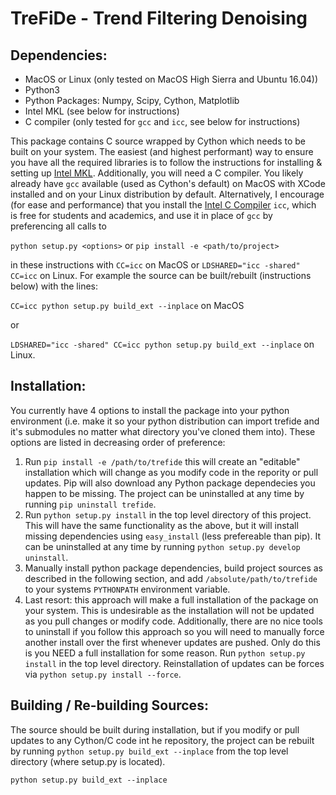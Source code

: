# TreFiDe - Trend Filtering Denoising

## Dependencies:
- MacOS or Linux (only tested on MacOS High Sierra and Ubuntu 16.04))
- Python3
- Python Packages: Numpy, Scipy, Cython, Matplotlib
- Intel MKL (see below for instructions)
- C compiler (only tested for ```gcc``` and ```icc```, see below for instructions)

This package contains C source wrapped by Cython which needs to be built on your system. 
The easiest (and highest performant) way to ensure you have all the required libraries is to follow the instructions for installing & setting up [Intel MKL](https://software.intel.com/en-us/mkl). 
Additionally, you will need a C compiler. 
You likely already have ```gcc``` available (used as Cython's default) on MacOS with XCode installed and on your Linux distribution by default. 
Alternatively, I encourage (for ease and performance) that you install the [Intel C Compiler](https://software.intel.com/en-us/c-compilers) ```icc```, which is free for students and academics, and use it in place of ```gcc``` by preferencing all calls to 

```python setup.py <options>``` or ```pip install -e <path/to/project>```

in these instructions with ```CC=icc``` on MacOS or ```LDSHARED="icc -shared" CC=icc``` on Linux. For example the source can be built/rebuilt (instructions below) with the lines:

```CC=icc python setup.py build_ext --inplace``` on MacOS 

or 

```LDSHARED="icc -shared" CC=icc python setup.py build_ext --inplace``` on Linux.

## Installation:

You currently have 4 options to install the package into your python environment (i.e. make it so your python distribution can import trefide and it's submodules no matter what directory you've cloned them into). These options are listed in decreasing order of preference:

1. Run ```pip install -e /path/to/trefide``` this will create an "editable" installation which will change as you modify code in the repority or pull updates. Pip will also download any Python package dependecies you happen to be missing. The project can be uninstalled at any time by running ```pip uninstall trefide```. 
2. Run ```python setup.py install``` in the top level directory of this project. This will have the same functionality as the above, but it will install missing dependencies using ```easy_install``` (less prefereable than pip). It can be uninstalled at any time by running ```python setup.py develop uninstall```.
3. Manually install python package dependencies, build project sources as described in the following section, and add ```/absolute/path/to/trefide``` to your systems ```PYTHONPATH``` environment variable.
4. Last resort: this approach will make a full installation of the package on your system. This is undesirable as the installation will not be updated as you pull changes or modify code. Additionally, there are no nice tools to uninstall if you follow this approach so you will need to manually force another install over the first whenever updates are pushed. Only do this is you NEED a full installation for some reason. Run ```python setup.py install``` in the top level directory. Reinstallation of updates can be forces via ```python setup.py install --force```. 

## Building / Re-building Sources:

The source should be built during installation, but if you modify or pull updates to any Cython/C code int he repository, the project can be rebuilt by running ```python setup.py build_ext --inplace``` from the top level directory (where setup.py is located). 

```python setup.py build_ext --inplace```
